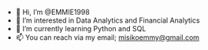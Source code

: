 - 👋 Hi, I’m @EMMIE1998
- 👀 I’m interested in Data Analytics and Financial Analytics
- 🌱 I’m currently learning Python and SQL
- 📫 You can reach via my email; misikoemmy@gmail.com

<!---
EMMIE1998/EMMIE1998 is a ✨ special ✨ repository because its `README.md` (this file) appears on your GitHub profile.
You can click the Preview link to take a look at your changes.
--->
